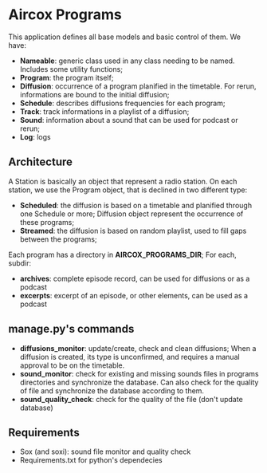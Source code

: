 # Aircox Programs

This application defines all base models and basic control of them. We have:
* **Nameable**: generic class used in any class needing to be named. Includes some utility functions;
* **Program**: the program itself;
* **Diffusion**: occurrence of a program planified in the timetable. For rerun, informations are bound to the initial diffusion;
* **Schedule**: describes diffusions frequencies for each program;
* **Track**: track informations in a playlist of a diffusion;
* **Sound**: information about a sound that can be used for podcast or rerun;
* **Log**: logs


## Architecture
A Station is basically an object that represent a radio station. On each station, we use the Program object, that is declined in two different type:
* **Scheduled**: the diffusion is based on a timetable and planified through one Schedule or more; Diffusion object represent the occurrence of these programs;
* **Streamed**: the diffusion is based on random playlist, used to fill gaps between the programs;

Each program has a directory in **AIRCOX_PROGRAMS_DIR**; For each, subdir:
* **archives**: complete episode record, can be used for diffusions or as a podcast
* **excerpts**: excerpt of an episode, or other elements, can be used as a podcast


## manage.py's commands
* **diffusions_monitor**: update/create, check and clean diffusions; When a diffusion is created, its type is unconfirmed, and requires a manual approval to be on the timetable.
* **sound_monitor**: check for existing and missing sounds files in programs directories and synchronize the database. Can also check for the quality of file and synchronize the database according to them.
* **sound_quality_check**: check for the quality of the file (don't update database)


## Requirements
* Sox (and soxi): sound file monitor and quality check
* Requirements.txt for python's dependecies

